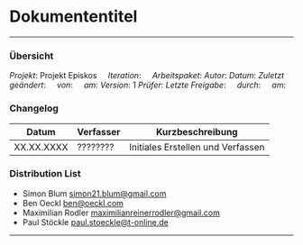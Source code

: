 # Dokumententitel

---

### Übersicht

_Projekt_: Projekt Episkos
&nbsp;&nbsp;&nbsp;&nbsp;_Iteration_:
&nbsp;&nbsp;&nbsp;&nbsp;_Arbeitspaket_:
_Autor_:
_Datum_:
_Zuletzt geändert_:
&nbsp;&nbsp;&nbsp;&nbsp;_von_:
&nbsp;&nbsp;&nbsp;&nbsp;_am_:
_Version_: 1
_Prüfer_:
_Letzte Freigabe_:
&nbsp;&nbsp;&nbsp;&nbsp;_durch_:
&nbsp;&nbsp;&nbsp;&nbsp;_am_:

### Changelog

| Datum      | Verfasser | Kurzbeschreibung                  |
| ---------- | --------- | --------------------------------- |
| XX.XX.XXXX | ????????  | Initiales Erstellen und Verfassen |

### Distribution List

- Simon Blum <simon21.blum@gmail.com>
- Ben Oeckl <ben@oeckl.com>
- Maximilian Rodler <maximilianreinerrodler@gmail.com>
- Paul Stöckle <paul.stoeckle@t-online.de>

---
